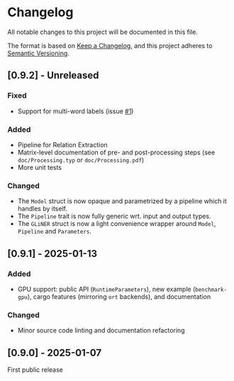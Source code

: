 # Changelog

All notable changes to this project will be documented in this file.

The format is based on [Keep a Changelog](https://keepachangelog.com/en/1.1.0/), and this project adheres to [Semantic Versioning](https://semver.org/spec/v2.0.0.html).

## [0.9.2] - Unreleased

### Fixed

- Support for multi-word labels (issue [#1](https://github.com/fbilhaut/gline-rs/issues/1))

### Added

- Pipeline for Relation Extraction
- Matrix-level documentation of pre- and post-processing steps (see `doc/Processing.typ` or `doc/Processing.pdf`)
- More unit tests

### Changed

- The `Model` struct is now opaque and parametrized by a pipeline which it handles by itself.
- The `Pipeline` trait is now fully generic wrt. input and output types.
- The `GLiNER` struct is now a light convenience wrapper around `Model`, `Pipeline` and `Parameters`.


## [0.9.1] - 2025-01-13

### Added

- GPU support: public API (`RuntimeParameters`), new example (`benchmark-gpu`), cargo features (mirroring `ort` backends), and documentation

### Changed

- Minor source code linting and documentation refactoring


## [0.9.0] - 2025-01-07

First public release